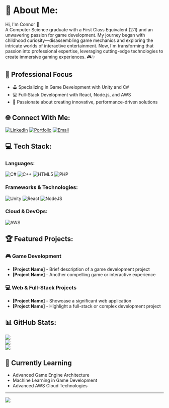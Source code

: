 # 💫 About Me:
Hi, I'm Connor 👋<br>
A Computer Science graduate with a First Class Equivalent (2:1) and an unwavering passion for game development. My journey began with childhood curiosity—disassembling game mechanics and exploring the intricate worlds of interactive entertainment. Now, I'm transforming that passion into professional expertise, leveraging cutting-edge technologies to create immersive gaming experiences. 🎮✨

## 🚀 Professional Focus
- 🕹️ Specializing in Game Development with Unity and C#
- 💻 Full-Stack Development with React, Node.js, and AWS
- 🧠 Passionate about creating innovative, performance-driven solutions

## 🌐 Connect With Me:
[![LinkedIn](https://img.shields.io/badge/LinkedIn-%230077B5.svg?logo=linkedin&logoColor=white)](https://linkedin.com/in/connor-ferns-08a2b5178/)
[![Portfolio](https://img.shields.io/badge/Portfolio-000000?style=for-the-badge&logo=dev.to&logoColor=white)](https://your-portfolio-link.com)
[![Email](https://img.shields.io/badge/Email-D14836?style=for-the-badge&logo=gmail&logoColor=white)](mailto:your.email@example.com)

## 💻 Tech Stack:
### Languages:
![C#](https://img.shields.io/badge/c%23-%23239120.svg?style=for-the-badge&logo=csharp&logoColor=white) 
![C++](https://img.shields.io/badge/c++-%2300599C.svg?style=for-the-badge&logo=c%2B%2B&logoColor=white) 
![HTML5](https://img.shields.io/badge/html5-%23E34F26.svg?style=for-the-badge&logo=html5&logoColor=white) 
![PHP](https://img.shields.io/badge/php-%23777BB4.svg?style=for-the-badge&logo=php&logoColor=white)

### Frameworks & Technologies:
![Unity](https://img.shields.io/badge/unity-%23000000.svg?style=for-the-badge&logo=unity&logoColor=white)
![React](https://img.shields.io/badge/react-%2320232a.svg?style=for-the-badge&logo=react&logoColor=%2361DAFB) 
![NodeJS](https://img.shields.io/badge/node.js-6DA55F?style=for-the-badge&logo=node.js&logoColor=white)

### Cloud & DevOps:
![AWS](https://img.shields.io/badge/AWS-%23FF9900.svg?style=for-the-badge&logo=amazon-aws&logoColor=white)

## 🏆 Featured Projects:
### 🎮 Game Development
- **[Project Name]** - Brief description of a game development project
- **[Project Name]** - Another compelling game or interactive experience

### 💻 Web & Full-Stack Projects
- **[Project Name]** - Showcase a significant web application
- **[Project Name]** - Highlight a full-stack or complex development project

## 📊 GitHub Stats:
![](https://github-readme-stats.vercel.app/api?username=Connor-Ferns&theme=dark&hide_border=false&include_all_commits=true&count_private=true)<br/>
![](https://github-readme-streak-stats.herokuapp.com/?user=Connor-Ferns&theme=dark&hide_border=false)<br/>
![](https://github-readme-stats.vercel.app/api/top-langs/?username=Connor-Ferns&theme=dark&hide_border=false&include_all_commits=true&count_private=true&layout=compact)

## 🌱 Currently Learning
- Advanced Game Engine Architecture
- Machine Learning in Game Development
- Advanced AWS Cloud Technologies

---
[![](https://visitcount.itsvg.in/api?id=Connor-Ferns&icon=0&color=0)](https://visitcount.itsvg.in)